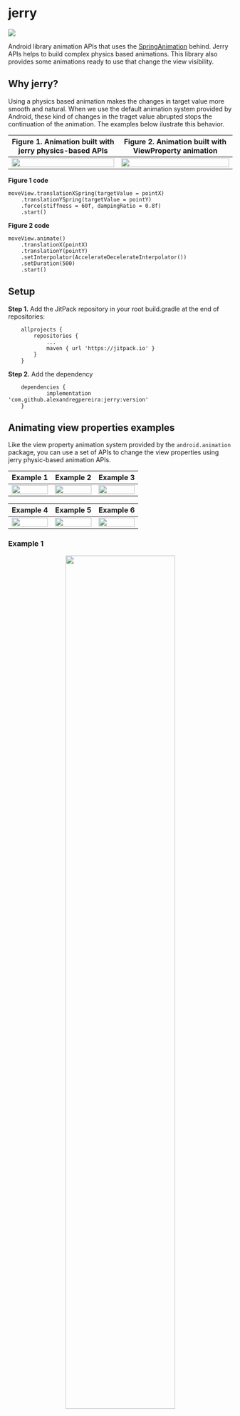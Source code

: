 # jerry
[![](https://jitpack.io/v/alexandregpereira/jerry.svg)](https://jitpack.io/#alexandregpereira/jerry)

Android library animation APIs that uses the [SpringAnimation](https://developer.android.com/guide/topics/graphics/spring-animation) behind. Jerry APIs helps to build complex physics based animations. This library also provides some animations ready to use that change the view visibility.

## Why jerry?
Using a physics based animation makes the changes in target value more smooth and natural. When we use the default animation system provided by Android, these kind of changes in the traget value abrupted stops the continuation of the animation. The examples below ilustrate this behavior.

**Figure 1.** Animation built with jerry physics-based APIs | **Figure 2.** Animation built with ViewProperty animation
-|-
<img src="media/spring-animation-example.gif" width="100%"> | <img src="media/normal-animation-example.gif" width="100%">

**Figure 1 code**
```
moveView.translationXSpring(targetValue = pointX)
    .translationYSpring(targetValue = pointY)
    .force(stiffness = 60f, dampingRatio = 0.8f)
    .start()
```
**Figure 2 code**
```
moveView.animate()
    .translationX(pointX)
    .translationY(pointY)
    .setInterpolator(AccelerateDecelerateInterpolator())
    .setDuration(500)
    .start()
```

## Setup
**Step 1.** Add the JitPack repository in your root build.gradle at the end of repositories:
```
	allprojects {
		repositories {
			...
			maven { url 'https://jitpack.io' }
		}
	}
```
**Step 2.** Add the dependency
```
	dependencies {
	        implementation 'com.github.alexandregpereira:jerry:version'
	}
```

## Animating view properties examples
Like the view property animation system provided by the `android.animation` package, you can use a set of APIs to change the view properties using jerry physic-based animation APIs.

Example 1 | Example 2 | Example 3
-|-|-
<img src="media/scale-animation.gif" width="100%"> | <img src="media/ping-pong-animation.gif" width="100%"> | <img src="media/rotate-animation.gif" width="100%">


Example 4 | Example 5 | Example 6
-|-|-
<img src="media/translate-scale-animation.gif" width="100%"> | <img src="media/spring-animation.gif" width="100%"> | <img src="media/ping-pong-spring-animation.gif" width="100%"> 

### Example 1

<p align="center">
  <img src="media/scale-animation.gif" width="70%">
</p>

```
view.scaleXSpring(targetValue = 0.3f)
    .scaleYSpring(targetValue = 0.3f)
    .start()
```

### Example 2

<p align="center">
  <img src="media/ping-pong-animation.gif" width="70%">
</p>

```
view.apply {
    scaleXSpring(targetValue = 0.6f)
        .scaleYSpring(targetValue = 0.6f)
        .after(
            scaleXSpring(targetValue = 1f)
                .scaleYSpring(
                    targetValue = 1f,
                )
                .force(dampingRatio = 0.15f)
        )
        .start()
}
```

### Example 3

<p align="center">
  <img src="media/rotate-animation.gif" width="70%">
</p>

```
view.rotationSpring(targetValue = 180f)
    .start()
```

### Example 4

<p align="center">
  <img src="media/translate-scale-animation.gif" width="70%">
</p>

```
view.apply {
    scaleXSpring(targetValue = 0.3f)
        .scaleYSpring(targetValue = 0.3f)
        .force(stiffness = 200f, dampingRatio = 0.7f)
        .translationXSpring(targetValue = screenSize - width.toFloat() * 0.7f)
        .lastForce(stiffness = 30f)
        .start()
}
```

### Example 5

<p align="center">
  <img src="media/spring-animation.gif" width="70%">
</p>

```
view.apply {
    translationXSpring(targetValue = screenSize - width.toFloat())
        .force(stiffness = 200f)
        .after(
            translationXSpring(targetValue = 0f)
                .force(dampingRatio = 0.5f)
        )
        .start()
}
```

### Example 6

<p align="center">
  <img src="media/ping-pong-spring-animation.gif" width="70%"> 
</p>

```
view.apply {
    pivotX = width.toFloat()
    translationXSpring(targetValue = screenSize - width.toFloat())
        .force(stiffness = 1000f)
        .scaleXSpring(targetValue = 0.6f)
        .lastForce(stiffness = 50f)
        .after(
            scaleXSpring(targetValue = 1f)
                .after(
                    translationXSpring(targetValue = screenSize * 0.2f)
                        .force(dampingRatio = 0.3f)
                )
        )
        .start()
}
```

## Changing view visibility using animation examples
This library also provides some animations ready to use that change the view visibility.

### Expandable animation
<p align="center">
    <img src="media/expandable-animation.gif" width="50%">
</p>

```
// Expandable height
view.goneCollapseHeight()
// or
view.visibleOrGoneExpandableHeight(visible = false)

view.visibleExpandHeight()
// or
view.visibleOrGoneExpandableHeight(visible = true)

// Expandable width
view.goneCollapseWidth()
// or
view.visibleOrGoneExpandableWidth(visible = false)

view.visibleExpandWidth()
// or
view.visibleOrGoneExpandableWidth(visible = true)
```

### Fade animation
<p align="center">
    <img src="media/fade-animation.gif" width="50%">
</p>

```
// Fade text change
textView.setTextFadeSpring(text = "some text")

// Fade out
view.goneFadeOut()
// or
view.visibleOrGoneFade(visible = false)

// Fade in
view.visibleFadeIn()
// or
view.visibleOrGoneFade(visible = true)
```

### Expandable Fading
<p align="center">
    <img src="media/expandable-fading-animation.gif" width="50%">
</p>

```
// Expandable height
view.goneCollapseHeightFadeOut()
// or
view.visibleOrGoneExpandableHeightFade(visible = false)

view.visibleExpandHeightFadeIn()
// or
view.visibleOrGoneExpandableHeightFade(visible = true)

// Expandable width
view.goneCollapseWidthFadeOut()
// or
view.visibleOrGoneExpandableWidthFade(visible = false)

view.visibleExpandWidthFadeIn()
// or
view.visibleOrGoneExpandableWidthFade(visible = true)
```

## RecyclerView ItemAnimator
The class `BaseItemAnimator` provides the base of a custom `ItemAnimator` implementation. Overrides the methods `preAnimateAdd`, `startRemoveAnimation`, `startAddAnimation`, `startOldHolderChangeAnimation`, `startNewHolderChangeAnimation` or `startMoveAnimation` when you want to change any default animation. You can follow the `ElevationSpringItemAnimator` class in this repository as example.

### ElevationSpringItemAnimator
The `ElevationSpringItemAnimator` resolves an animation problem post `LOLLIPOP` when we use a view with elevation in a RecyclerView with the default animations (`DefaultItemAnimator`). With default animations, the shadown behind the view appears when fade animation starts. The `ElevationSpringItemAnimator` overrides the default animations, adding the spring animations, and animating the elevation too. The examples below ilustrate this.

ElevationSpringItemAnimator | DefaultItemAnimator
-|-
<img src="media/new-list-animator.gif" width="100%"> | <img src="media/old-list-animator.gif" width="100%">

Grid - ElevationSpringItemAnimator | Grid - DefaultItemAnimator
-|-
<img src="media/new-grid-animator.gif" width="100%"> | <img src="media/old-grid-animator.gif" width="100%">

```
if (Build.VERSION.SDK_INT >= Build.VERSION_CODES.LOLLIPOP) {
    recyclerView.itemAnimator = ElevationSpringItemAnimator()
}
```

## Sample App
Check more examples on the sample app in this repository.

## Licence
    MIT License

    Copyright (c) 2020 Alexandre Gomes Pereira

    Permission is hereby granted, free of charge, to any person obtaining a copy
    of this software and associated documentation files (the "Software"), to deal
    in the Software without restriction, including without limitation the rights
    to use, copy, modify, merge, publish, distribute, sublicense, and/or sell
    copies of the Software, and to permit persons to whom the Software is
    furnished to do so, subject to the following conditions:

    The above copyright notice and this permission notice shall be included in all
    copies or substantial portions of the Software.

    THE SOFTWARE IS PROVIDED "AS IS", WITHOUT WARRANTY OF ANY KIND, EXPRESS OR
    IMPLIED, INCLUDING BUT NOT LIMITED TO THE WARRANTIES OF MERCHANTABILITY,
    FITNESS FOR A PARTICULAR PURPOSE AND NONINFRINGEMENT. IN NO EVENT SHALL THE
    AUTHORS OR COPYRIGHT HOLDERS BE LIABLE FOR ANY CLAIM, DAMAGES OR OTHER
    LIABILITY, WHETHER IN AN ACTION OF CONTRACT, TORT OR OTHERWISE, ARISING FROM,
    OUT OF OR IN CONNECTION WITH THE SOFTWARE OR THE USE OR OTHER DEALINGS IN THE
    SOFTWARE.
